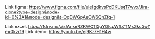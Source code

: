 Link figma: https://www.figma.com/file/uiellgdkvsPcDKUsqT7wvx/Jira-clone?type=design&node-id=0%3A1&mode=design&t=OqDWGpAeOW6QnZfq-1

Link excel: https://1drv.ms/x/s!AnxeRZKWOTl5gYQlcpWfb7TMxSkc5w?e=0kzr19
Link demo: https://youtu.be/ej9Kz7H1H4w
